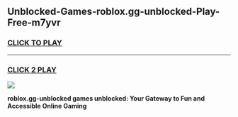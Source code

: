 
## Unblocked-Games-roblox.gg-unblocked-Play-Free-m7yvr
<h3>
<a href="https://premium76.site?title=roblox.gg-unblocked&ref=23A">CLICK TO PLAY</a></h3>
<hr>

<h3>
<a href="https://premium76.site?title=roblox.gg-unblocked&ref=23A">CLICK 2 PLAY</a>
  
</h3>

<a href="https://premium76.site?title=roblox.gg-unblocked&ref=23A"><img src="https://clearcache.store/games.png"></a>


**roblox.gg-unblocked games unblocked: Your Gateway to Fun and Accessible Online Gaming**
